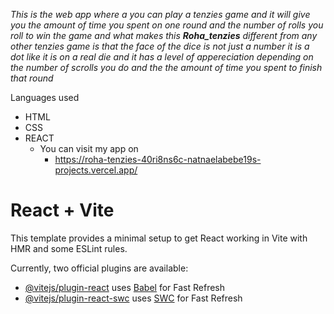 *This is the web app where a you can play a tenzies game and it will give you the amount of time you spent on one round and the number of rolls 
you roll to win the game and what makes this **Roha_tenzies** different from any other tenzies game is that the face of the dice is not just a number 
it is a dot like it is on a real die and it has a level of appereciation depending on the number of scrolls you do and the the amount of time you 
spent to finish that round*

Languages used 
- HTML 
- CSS
- REACT
  - You can visit my app on
    - https://roha-tenzies-40ri8ns6c-natnaelabebe19s-projects.vercel.app/
# React + Vite

This template provides a minimal setup to get React working in Vite with HMR and some ESLint rules.

Currently, two official plugins are available:

- [@vitejs/plugin-react](https://github.com/vitejs/vite-plugin-react/blob/main/packages/plugin-react/README.md) uses [Babel](https://babeljs.io/) for Fast Refresh
- [@vitejs/plugin-react-swc](https://github.com/vitejs/vite-plugin-react-swc) uses [SWC](https://swc.rs/) for Fast Refresh
